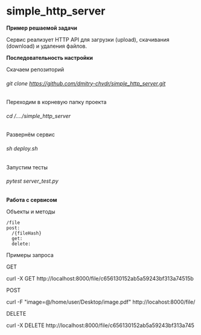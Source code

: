 # simple_http_server
**Пример решаемой задачи**

Сервис реализует HTTP API для загрузки (upload),
скачивания (download) и удаления файлов.

 **Последовательность настройки**
  
 Скачаем репозиторий
 ###### git clone https://github.com/dmitry-chvdr/simple_http_server.git
 
 Переходим в корневую папку проекта
 
 ###### cd /..../simple_http_server
 
 Развернём сервис

 ###### sh deploy.sh
 
 Запустим тесты 
 
 ###### pytest server_test.py
 
 **Работа с сервисом**
 
 Объекты и методы
 
    /file
    post:
      /{fileHash}
      get:   
      delete:

 Примеры запроса
 
 GET
 
 curl -X GET http://localhost:8000/file/c656130152ab5a59243bf313a74515b
 
 POST
 
 curl -F "image=@/home/user/Desktop/image.pdf"   http://locahost:8000/file/
 
 DELETE
 
 curl -X DELETE http://localhost:8000/file/c656130152ab5a59243bf313a745
 
 
